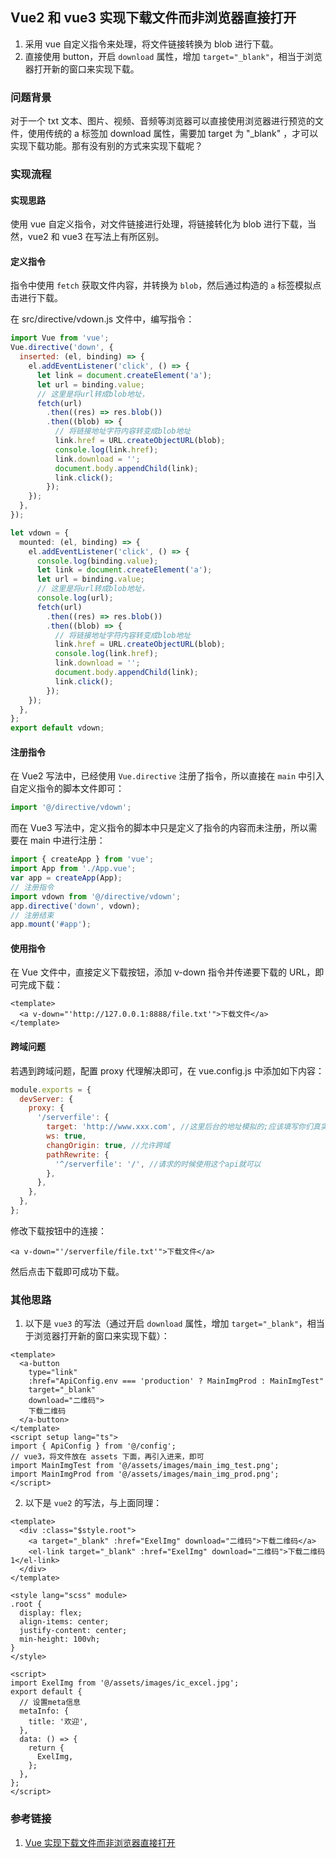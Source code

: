 ## Vue2 和 vue3 实现下载文件而非浏览器直接打开

1. 采用 vue 自定义指令来处理，将文件链接转换为 blob 进行下载。
2. 直接使用 button，开启 `download` 属性，增加 `target="_blank"`，相当于浏览器打开新的窗口来实现下载。

### 问题背景

对于一个 txt 文本、图片、视频、音频等浏览器可以直接使用浏览器进行预览的文件，使用传统的 a 标签加 download 属性，需要加 target 为 "\_blank" ，才可以实现下载功能。那有没有别的方式来实现下载呢？

### 实现流程

#### 实现思路

使用 vue 自定义指令，对文件链接进行处理，将链接转化为 blob 进行下载，当然，vue2 和 vue3 在写法上有所区别。

#### 定义指令

指令中使用 `fetch` 获取文件内容，并转换为 `blob`，然后通过构造的 `a` 标签模拟点击进行下载。

在 src/directive/vdown.js 文件中，编写指令：

```js
import Vue from 'vue';
Vue.directive('down', {
  inserted: (el, binding) => {
    el.addEventListener('click', () => {
      let link = document.createElement('a');
      let url = binding.value;
      // 这里是将url转成blob地址，
      fetch(url)
        .then((res) => res.blob())
        .then((blob) => {
          // 将链接地址字符内容转变成blob地址
          link.href = URL.createObjectURL(blob);
          console.log(link.href);
          link.download = '';
          document.body.appendChild(link);
          link.click();
        });
    });
  },
});
```

```ts
let vdown = {
  mounted: (el, binding) => {
    el.addEventListener('click', () => {
      console.log(binding.value);
      let link = document.createElement('a');
      let url = binding.value;
      // 这里是将url转成blob地址，
      console.log(url);
      fetch(url)
        .then((res) => res.blob())
        .then((blob) => {
          // 将链接地址字符内容转变成blob地址
          link.href = URL.createObjectURL(blob);
          console.log(link.href);
          link.download = '';
          document.body.appendChild(link);
          link.click();
        });
    });
  },
};
export default vdown;
```

#### 注册指令

在 Vue2 写法中，已经使用 `Vue.directive` 注册了指令，所以直接在 `main` 中引入自定义指令的脚本文件即可：

```js
import '@/directive/vdown';
```

而在 Vue3 写法中，定义指令的脚本中只是定义了指令的内容而未注册，所以需要在 main 中进行注册：

```ts
import { createApp } from 'vue';
import App from './App.vue';
var app = createApp(App);
// 注册指令
import vdown from '@/directive/vdown';
app.directive('down', vdown);
// 注册结束
app.mount('#app');
```

#### 使用指令

在 Vue 文件中，直接定义下载按钮，添加 v-down 指令并传递要下载的 URL，即可完成下载：

```vue
<template>
  <a v-down="'http://127.0.0.1:8888/file.txt'">下载文件</a>
</template>
```

#### 跨域问题

若遇到跨域问题，配置 proxy 代理解决即可，在 vue.config.js 中添加如下内容：

```js
module.exports = {
  devServer: {
    proxy: {
      '/serverfile': {
        target: 'http://www.xxx.com', //这里后台的地址模拟的;应该填写你们真实的后台接口
        ws: true,
        changOrigin: true, //允许跨域
        pathRewrite: {
          '^/serverfile': '/', //请求的时候使用这个api就可以
        },
      },
    },
  },
};
```

修改下载按钮中的连接：

```
<a v-down="'/serverfile/file.txt'">下载文件</a>
```

然后点击下载即可成功下载。

### 其他思路

1. 以下是 `vue3` 的写法（通过开启 `download` 属性，增加 `target="_blank"`，相当于浏览器打开新的窗口来实现下载）：

```vue
<template>
  <a-button
    type="link"
    :href="ApiConfig.env === 'production' ? MainImgProd : MainImgTest"
    target="_blank"
    download="二维码">
    下载二维码
  </a-button>
</template>
<script setup lang="ts">
import { ApiConfig } from '@/config';
// vue3，将文件放在 assets 下面，再引入进来，即可
import MainImgTest from '@/assets/images/main_img_test.png';
import MainImgProd from '@/assets/images/main_img_prod.png';
</script>
```

2. 以下是 `vue2` 的写法，与上面同理：

```vue
<template>
  <div :class="$style.root">
    <a target="_blank" :href="ExelImg" download="二维码">下载二维码</a>
    <el-link target="_blank" :href="ExelImg" download="二维码">下载二维码1</el-link>
  </div>
</template>

<style lang="scss" module>
.root {
  display: flex;
  align-items: center;
  justify-content: center;
  min-height: 100vh;
}
</style>

<script>
import ExelImg from '@/assets/images/ic_excel.jpg';
export default {
  // 设置meta信息
  metaInfo: {
    title: '欢迎',
  },
  data: () => {
    return {
      ExelImg,
    };
  },
};
</script>
```

### 参考链接

1. [Vue 实现下载文件而非浏览器直接打开](https://www.javafeng.com/20230114/vue-download.html)

